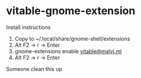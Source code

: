 # vitable-gnome-extension

Install instructions
1. Copy to ~/.local/share/gnome-shell/extensions
2. Alt F2 -> r -> Enter
3. gnome-extensions enable vitable@malvi.ml
4. Alt F2 -> r -> Enter

Someone clean this up
